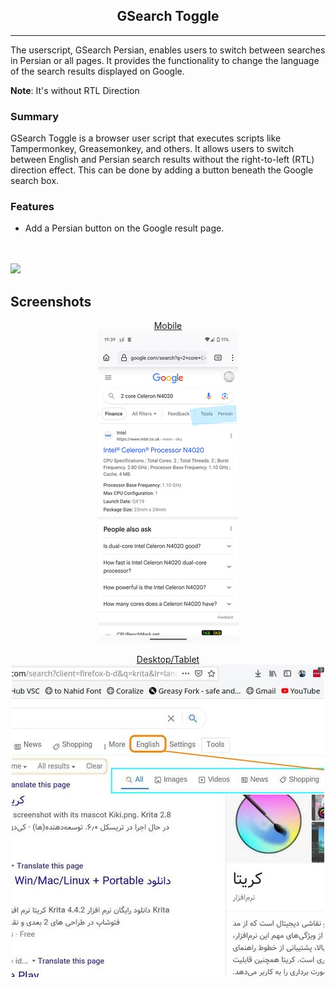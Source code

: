 <h2 align="center">
GSearch Toggle
</h2>
<hr>

The userscript, GSearch Persian, enables users to switch between searches in Persian or all pages. It provides the functionality to change the language of the search results displayed on Google.

__Note__: It's without RTL Direction


### Summary
GSearch Toggle is a browser user script that executes scripts like Tampermonkey, Greasemonkey, and others. It allows users to switch between English and Persian search results without the right-to-left (RTL) direction effect. This can be done by adding a button beneath the Google search box.


### Features
- Add a Persian button on the Google result page.

<br><br>
[![](https://visitcount.itsvg.in/api?id=amm1rr&label=V&color=0&icon=2&pretty=true)](https://github.com/Amm1rr/)

## Screenshots

<div align="center">

[Mobile](Screenshots/Mobile.jpg)<br>
[![Screenshot Mobile](Screenshots/Mobile_thumbnail.jpg)](Screenshots/Mobile.jpg)

[Desktop/Tablet](Screenshots/01.jpg)<br>
[![Screenshot 1](Screenshots/01_thumbnail.jpg)](Screenshots/01.jpg)

</div>
